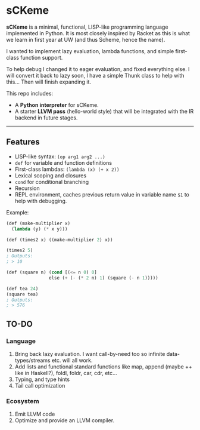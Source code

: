 # sCKeme

**sCKeme** is a minimal, functional, LISP-like programming language implemented in Python. 
It is most closely inspired by Racket as this is what we learn in first year at UW (and thus Scheme, hence the name). 

I wanted to implement lazy evaluation, lambda functions, and simple first-class function support.

To help debug I changed it to eager evaluation, and fixed everything else.
I will convert it back to lazy soon, I have a simple Thunk class to help with this...
Then will finish expanding it.

This repo includes:

- A **Python interpreter** for sCKeme.
- A starter **LLVM pass** (hello-world style) that will be integrated with the IR backend in future stages.

---

## Features

- LISP-like syntax: `(op arg1 arg2 ...)`
- `def` for variable and function definitions
- First-class lambdas: `(lambda (x) (+ x 2))`
- Lexical scoping and closures
- `cond` for conditional branching
- Recursion
- REPL environment, caches previous return value in variable name `$1` to help with debugging.

Example:

```lisp
(def (make-multiplier x)
  (lambda (y) (* x y)))

(def (times2 x) ((make-multiplier 2) x))

(times2 5)
; Outputs:
; > 10 

(def (square n) (cond [(<= n 0) 0]
                else (+ (- (* 2 n) 1) (square (- n 1)))))

(def tea 24)
(square tea)
; Outputs:
; > 576

```

## TO-DO

### Language 

1. Bring back lazy evaluation. I want call-by-need too so infinite data-types/streams etc. will all work.
2. Add lists and functional standard functions like map, append (maybe ++ like in Haskell?), foldl, foldr, car, cdr, etc...
3. Typing, and type hints
4. Tail call optimization

### Ecosystem

1. Emit LLVM code
2. Optimize and provide an LLVM compiler.